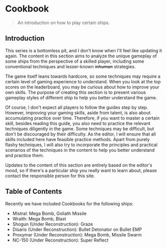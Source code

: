 # Cookbook

> An introduction on how to play certain ships.

## Introduction

This series is a bottomless pit, and I don't know when I'll feel like updating it again. The content in this section aims to analyze the unique gameplay of some ships from the perspective of a skilled player, including some conventional techniques and lesser-known ~~inhuman~~ strategies.

The game itself leans towards hardcore, so some techniques may require a certain level of gaming experience to understand. When you look at the top scores on the leaderboard, you may be curious about how to improve your own skills. The purpose of creating this section is to present various gameplay styles of different ship to help you better understand the game.

Of course, I don't expect all players to follow the guides step by step. However, improving your gaming skills, aside from talent, is also about accumulating practice over time. Therefore, if you want to master a certain skill, besides reading this guide, you also need to practice the relevant techniques diligently in the game. Some techniques may be difficult, but don't be discouraged by their difficulty. As the editor, I will ensure that all skills included here have feasible practice methods. Apart from purely flashy techniques, I will also try to incorporate the principles and practical scenarios of the techniques in the content to help you better understand and practice them.

Updates to the content of this section are entirely based on the editor's mood, so if there's a particular ship you really want to learn about, please contact the responsible person for this site.

## Table of Contents

Recently we have included Cookbooks for the following ships:

- Mistral: Mega Bomb, Goliath Missile
- Wraith: Mega Bomb, Blast
- Shogun (Under Reconstruction): Graze
- Disaris (Under Reconstruction): Bullet Detonator on Bullet EMP
- Proxymar (Under Reconstruction): Mega Bomb, Missile Swarm
- NC-150 (Under Reconstruction): Super Reflect